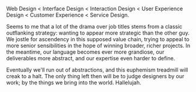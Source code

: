 

Web Design < Interface Design < Interaction Design < User Experience Design < Customer Experience
< Service Design.

Seems to me that a lot of the drama over job titles stems from a classic outflanking strategy: wanting to
appear more strategic than the other guy. We jostle for ascendency in this supposed value chain, trying to
appeal to more senior sensibilities in the hope of winning broader, richer projects. In the meantime, our
language becomes ever more grandiose, our deliverables more abstract, and our expertise even harder to
define.

Eventually we'll run out of abstractions, and this euphemism treadmill will creak to a halt. The only thing
left then will be to judge designers by our work; by the things we bring into the world. Hallelujah.